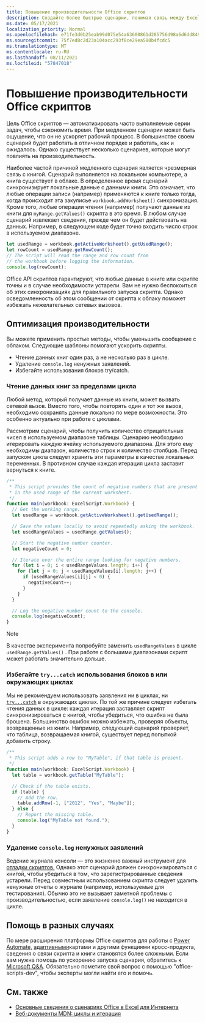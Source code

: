 ```yaml
---
title: Повышение производительности Office скриптов
description: Создайте более быстрые сценарии, понимая связь между Excel книгой и скриптом.
ms.date: 05/17/2021
localization_priority: Normal
ms.openlocfilehash: e71fe3d0b25eab99d075e54a63600861d285756d98a6d6dd8490c3f4e73fab33
ms.sourcegitcommit: 75f7ed8c2d23a104acc293f8ce29ea580b4fcdc5
ms.translationtype: MT
ms.contentlocale: ru-RU
ms.lasthandoff: 08/11/2021
ms.locfileid: "57847018"
---
```

# <a name="improve-the-performance-of-your-office-scripts"></a>Повышение производительности Office скриптов

Цель Office скриптов — автоматизировать часто выполняемые серии задач, чтобы сэкономить время. При медленном сценарии может быть ощущение, что он не ускоряет рабочий процесс. В большинстве своем сценарий будет работать в отличном порядке и работать, как и ожидалось. Однако существует несколько сценариев, которые могут повлиять на производительность.

Наиболее частой причиной медленного сценария является чрезмерная связь с книгой. Сценарий выполняется на локальном компьютере, а книга существует в облаке. В определенное время сценарий синхронизирует локальные данные с данными книги. Это означает, что любые операции записи (например) применяются к книге только тогда, когда происходит эта закулисье `workbook.addWorksheet()` синхронизация. Кроме того, любые операции чтения (например) получают данные из книги для `myRange.getValues()` скрипта в это время. В любом случае сценарий извлекает сведения, прежде чем он будет действовать на данных. Например, в следующем коде будет точно входить число строк в используемом диапазоне.

```TypeScript
let usedRange = workbook.getActiveWorksheet().getUsedRange();
let rowCount = usedRange.getRowCount();
// The script will read the range and row count from
// the workbook before logging the information.
console.log(rowCount);
```

Office API скриптов гарантируют, что любые данные в книге или скрипте точны и в случае необходимости устарели. Вам не нужно беспокоиться об этих синхронизациях для правильного запуска скрипта. Однако осведомленность об этом сообщении от скрипта к облаку поможет избежать нежелательных сетевых вызовов.

## <a name="performance-optimizations"></a>Оптимизация производительности

Вы можете применить простые методы, чтобы уменьшить сообщение с облаком. Следующие шаблоны помогают ускорить скрипты.

- Чтение данных книг один раз, а не несколько раз в цикле.
- Удаление `console.log` ненужных заявлений.
- Избегайте использования блоков try/catch.

### <a name="read-workbook-data-outside-of-a-loop"></a>Чтение данных книг за пределами цикла

Любой метод, который получает данные из книги, может вызвать сетевой вызов. Вместо того, чтобы повторять один и тот же вызов, необходимо сохранять данные локально по мере возможности. Это особенно актуально при работе с циклами.

Рассмотрим сценарий, чтобы получить количество отрицательных чисел в используемом диапазоне таблицы. Сценарию необходимо итерировать каждую ячейку используемого диапазона. Для этого ему необходимы диапазон, количество строк и количество столбцов. Перед запуском цикла следует хранить эти параметры в качестве локальных переменных. В противном случае каждая итерация цикла заставит вернуться к книге.

```TypeScript
/**
 * This script provides the count of negative numbers that are present
 * in the used range of the current worksheet.
 */
function main(workbook: ExcelScript.Workbook) {
  // Get the working range.
  let usedRange = workbook.getActiveWorksheet().getUsedRange();

  // Save the values locally to avoid repeatedly asking the workbook.
  let usedRangeValues = usedRange.getValues();

  // Start the negative number counter.
  let negativeCount = 0;

  // Iterate over the entire range looking for negative numbers.
  for (let i = 0; i < usedRangeValues.length; i++) {
    for (let j = 0; j < usedRangeValues[i].length; j++) {
      if (usedRangeValues[i][j] < 0) {
        negativeCount++;
      }
    }
  }

  // Log the negative number count to the console.
  console.log(negativeCount);
}
```

> [!NOTE]
> В качестве эксперимента попробуйте заменить `usedRangeValues` в цикле `usedRange.getValues()` . При работе с большими диапазонами скрипт может работать значительно дольше.

### <a name="avoid-using-trycatch-blocks-in-or-surrounding-loops"></a>Избегайте `try...catch` использования блоков в или окружающих циклах

Мы не рекомендуем использовать заявления ни в циклах, ни [`try...catch`](https://developer.mozilla.org/docs/Web/JavaScript/Reference/Statements/try...catch) в окружающих циклах. По той же причине следует избегать чтения данных в цикле: каждая итерация заставляет скрипт синхронизироваться с книгой, чтобы убедиться, что ошибка не была брошена. Большинство ошибок можно избежать, проверяя объекты, возвращенные из книги. Например, следующий сценарий проверяет, что таблица, возвращаемая книгой, существует перед попыткой добавить строку.

```TypeScript
/**
 * This script adds a row to "MyTable", if that table is present.
 */
function main(workbook: ExcelScript.Workbook) {
  let table = workbook.getTable("MyTable");

  // Check if the table exists.
  if (table) {
    // Add the row.
    table.addRow(-1, ["2012", "Yes", "Maybe"]);
  } else {
    // Report the missing table.
    console.log("MyTable not found.");
  }
}
```

### <a name="remove-unnecessary-consolelog-statements"></a>Удаление `console.log` ненужных заявлений

Ведение журнала консоли — это жизненно важный инструмент для [отладки скриптов.](../testing/troubleshooting.md) Однако этот сценарий должен синхронизироваться с книгой, чтобы убедиться в том, что зарегистрированные сведения устарели. Перед совместным использованием скрипта следует удалить ненужные отчеты о журнале (например, используемые для тестирования). Обычно это не вызывает заметной проблемы с производительностью, если заявление `console.log()` не находится в цикле.

## <a name="case-by-case-help"></a>Помощь в разных случаях

По мере расширения платформы Office скриптов для работы с [Power Automate,](https://flow.microsoft.com/) [адаптивными](/adaptive-cards)картами и другими функциями кросс-продукта, сведения о связи скрипта и книги становятся более сложными. Если вам нужна помощь по ускорению запуска сценария, обратитесь к [Microsoft Q&A](/answers/topics/office-scripts-excel-dev.html). Обязательно пометите свой вопрос с помощью "office-scripts-dev", чтобы эксперты могли найти его и помочь.

## <a name="see-also"></a>См. также

- [Основные сведения о сценариях Office в Excel для Интернета](scripting-fundamentals.md)
- [Веб-документы MDN: циклы и итерация](https://developer.mozilla.org/docs/Web/JavaScript/Guide/Loops_and_iteration)
